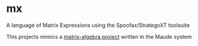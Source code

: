 mx
==

A language of Matrix Expressions using the Spoofax/StrategoXT toolsuite

This projects mimics a
[matrix-algebra project](https://github.com/mrocklin/matrix-algebra)
written in the Maude system
